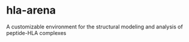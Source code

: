 # hla-arena
A customizable environment for the structural modeling and analysis of peptide-HLA complexes
